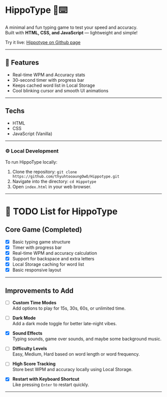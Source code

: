 # HippoType 🦛⌨️

A minimal and fun typing game to test your speed and accuracy.  
Built with **HTML, CSS, and JavaScript** — lightweight and simple!

Try it live: [Hippotype on Github page](https://thyuhtooaungOwO.github.io/Hippotype/)

---

## 🚀 Features

- Real-time WPM and Accuracy stats
- 30-second timer with progress bar
- Keeps cached word list in Local Storage
- Cool blinking cursor and smooth UI animations

---

## Techs

- HTML
- CSS
- JavaScript (Vanilla)

---

### ⚙️ Local Development

To run HippoType locally:

1. Clone the repository: `git clone https://github.com/thyuhtooaungOwO/Hippotype.git`
2. Navigate into the directory: `cd Hippotype`
3. Open `index.html` in your web browser.

---

# 📝 TODO List for HippoType

## Core Game (Completed)

- [x] Basic typing game structure
- [x] Timer with progress bar
- [x] Real-time WPM and accuracy calculation
- [x] Support for backspace and extra letters
- [x] Local Storage caching for word list
- [x] Basic responsive layout

---

## Improvements to Add

- [ ] **Custom Time Modes**  
       Add options to play for 15s, 30s, 60s, or unlimited time.

- [ ] **Dark Mode**  
       Add a dark mode toggle for better late-night vibes.

- [x] **Sound Effects**  
       Typing sounds, game over sounds, and maybe some background music.

- [ ] **Difficulty Levels**  
       Easy, Medium, Hard based on word length or word frequency.

- [ ] **High Score Tracking**  
       Store best WPM and accuracy locally using Local Storage.

- [x] **Restart with Keyboard Shortcut**  
       Like pressing `Enter` to restart quickly.

---
